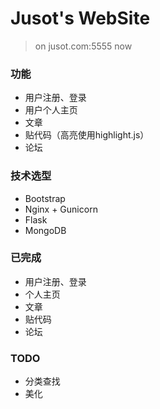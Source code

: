 # Jusot's WebSite

> on jusot.com:5555 now

### 功能
* 用户注册、登录
* 用户个人主页
* 文章
* 贴代码（高亮使用highlight.js）
* 论坛


### 技术选型
* Bootstrap
* Nginx + Gunicorn
* Flask
* MongoDB


### 已完成
* 用户注册、登录
* 个人主页
* 文章
* 贴代码
* 论坛


### TODO
* 分类查找
* 美化
